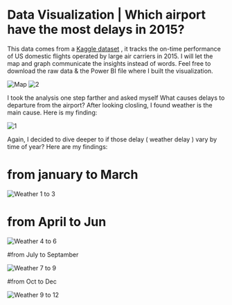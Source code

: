 # Data Visualization | Which airport have the most delays in 2015?

This data comes from a <a href="https://www.kaggle.com/datasets/usdot/flight-delays" target="_blank">Kaggle dataset</a> , it tracks the on-time performance of US domestic flights operated by large air carriers in 2015. I will let the map and graph communicate the insights instead of words. Feel free to download the raw data & the Power BI file where I built the visualization.


![Map](https://user-images.githubusercontent.com/52235733/181302642-ed54be5c-f0ac-4e95-a26a-2feb3b291b52.JPG)
![2](https://user-images.githubusercontent.com/52235733/181302657-9b346de7-791c-4162-90f7-a2ea36285656.JPG)


I took the analysis one step farther and asked myself What causes delays to departure from the airport? After looking closling, I found weather is the main cause. Here is my finding: 

![1](https://user-images.githubusercontent.com/52235733/181620650-1e0a9a89-6362-48ba-88ce-fddcb4ca9a0a.JPG)

Again, I decided to dive deeper to if those delay ( weather delay ) vary by time of year? Here are my findings: 

# from january to March 

![Weather 1 to 3](https://user-images.githubusercontent.com/52235733/181623801-15e1afb0-744a-4599-8043-72a9c71f6544.JPG)

# from April to Jun

![Weather 4 to 6](https://user-images.githubusercontent.com/52235733/181623892-16929b60-659a-4670-8497-f57d3bdfdebc.JPG)

#from July to Septamber 

![Weather 7 to 9](https://user-images.githubusercontent.com/52235733/181623965-8633b98d-1695-453b-ae7b-9191ffa69c91.JPG)

#from Oct to Dec

![Weather 9 to 12](https://user-images.githubusercontent.com/52235733/181624025-2b5142d1-2fe1-4714-865c-5c564bb0d368.JPG)

